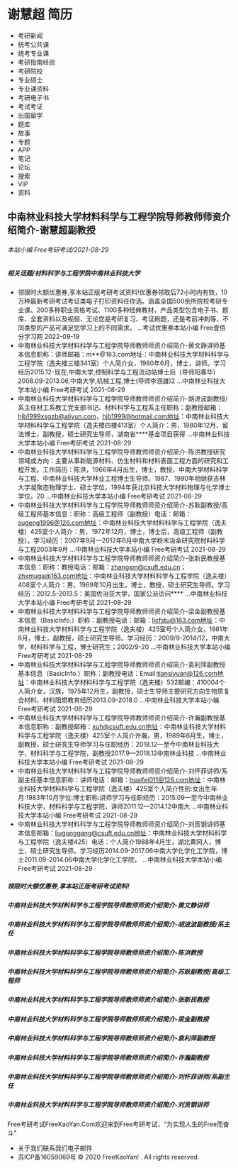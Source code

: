 # 谢慧超 简历
- 考研新闻
- 统考公共课
- 统考专业课
- 考研指南经验
- 考研院校
- 专业硕士
- 专业课资料
- 考研电子书
- 考试考证
- 出国留学
- 题库
- 故事
- 专题
- APP
- 笔记
- 论坛
- 搜索
- VIP
- 资料

## 中南林业科技大学材料科学与工程学院导师教师师资介绍简介-谢慧超副教授

###### 本站小编 Free考研考试/2021-08-29

##### 相关话题/材料科学与工程学院中南林业科技大学
- 领限时大额优惠券,享本站正版考研考试资料!优惠券领取后72小时内有效，10万种最新考研考试考证类电子打印资料任你选。涵盖全国500余所院校考研专业课、200多种职业资格考试、1100多种经典教材，产品类型包含电子书、题库、全套资料以及视频，无论您是考研复习、考证刷题，还是考前冲刺等，不同类型的产品可满足您学习上的不同需求。 ...考试优惠券本站小编 Free壹佰分学习网 2022-09-19
- 中南林业科技大学材料科学与工程学院导师教师师资介绍简介-黄文静讲师基本信息职称：讲师邮箱：m**@163.com地址：中南林业科技大学材料科学与工程学院（逸夫楼三楼341室）个人简介女，1980年6月，博士，讲师。学习经历2015.12-现在,中南大学,控制科学与工程流动站博士后（导师阳春华）2008.09-2013.06,中南大学,机械工程,博士(导师李涵雄)2 ...中南林业科技大学本站小编 Free考研考试 2021-08-29
- 中南林业科技大学材料科学与工程学院导师教师师资介绍简介-胡进波副教授/系主任材工系教工党支部书记、材料科学与工程系主任职称：副教授邮箱：hjb1999xsgzb@aliyun.com，hjb1999@hotmail.com地址：中南林业科技大学材料科学与工程学院（逸夫楼四楼413室）个人简介：男，1980年12月，留法博士，副教授，硕士研究生导师，湖南省****基金项目获得 ...中南林业科技大学本站小编 Free考研考试 2021-08-29
- 中南林业科技大学材料科学与工程学院导师教师师资介绍简介-陈洪教授研究领域或方向：主要从事新能源材料、仿生材料和材料表面工程方面的研究和工程开发。工作简历：陈洪，1966年4月出生，博士，教授，中南大学材料科学与工程、中南林业科技大学林业工程博士生导师。1987、1990年相继获吉林大学凝聚态物理学士、硕士学位，1994年获北京科技大学材料物理与化学博士学位。20 ...中南林业科技大学本站小编 Free考研考试 2021-08-29
- 中南林业科技大学材料科学与工程学院导师教师师资介绍简介-苏耿副教授/高级工程师基本信息：职称：高级工程师（副教授）电话：邮箱：sugeng1996@126.com地址：中南林业科技大学材料科学与工程学院（逸夫楼）425室个人简介：男，1972年12月，博士，博士后，高级工程师（副教授）。学习经历：2007年9月—2012年6月中南大学粉末冶金研究院材料科学与工程2003年9月 ...中南林业科技大学本站小编 Free考研考试 2021-08-29
- 中南林业科技大学材料科学与工程学院导师教师师资介绍简介-张新民教授基本信息：职称：教授电话：邮箱：zhangxm@csuft.edu.cn；zhxmuga@163.com地址：中南林业科技大学材料科学与工程学院（逸夫楼）408室个人简介：男，1969年10月出生，博士，教授，硕士研究生导师。学习经历：2012.5-2013.5：美国佐治亚大学，国家公派访问**** ...中南林业科技大学本站小编 Free考研考试 2021-08-29
- 中南林业科技大学材料科学与工程学院导师教师师资介绍简介-梁金副教授基本信息（BasicInfo.）职称：副教授电话：邮箱：ljcfstu@163.com地址：中南林业科技大学材料科学与工程学院（逸夫楼）425室号个人简介女，1981年8月，博士，副教授，硕士研究生导师。学习经历：2009/9-2014/12，中南大学，材料科学与工程，博士研究生；2002/9-20 ...中南林业科技大学本站小编 Free考研考试 2021-08-29
- 中南林业科技大学材料科学与工程学院导师教师师资介绍简介-袁利萍副教授基本信息（BasicInfo.）职称：副教授电话：Email:tiansiyuan@126.com地址：中南林业科技大学材料科学与工程学院（逸夫楼）532邮编：410004个人简介女，汉族，1975年12月生，副教授，硕士生导师主要研究方向生物质复合材料、材料阻燃教育经历2013.09-2018.0 ...中南林业科技大学本站小编 Free考研考试 2021-08-29
- 中南林业科技大学材料科学与工程学院导师教师师资介绍简介-许瀚副教授基本信息职称：副教授邮箱：xuh@csuft.edu.cn地址：中南林业科技大学材料科学与工程学院（逸夫楼）425室个人简介许瀚，男，1989年6月生，博士，副教授，硕士研究生导师学习与任职经历：2018.12—至今中南林业科技大学，材料科学与工程学院，副教授2017.9—2018.12中南林业科技 ...中南林业科技大学本站小编 Free考研考试 2021-08-29
- 中南林业科技大学材料科学与工程学院导师教师师资介绍简介-刘怀菲讲师/系副主任基本信息职称：讲师电话：邮箱：huaifei011@126.com地址：中南林业科技大学材料科学与工程学院（逸夫楼）425室个人简介性别:女出生年月:1983年10月学位:博士职称:讲师学习与任职经历：2015.09—至今中南林业科技大学，材料科学与工程学院，讲师2011.12—2014.12中南大 ...中南林业科技大学本站小编 Free考研考试 2021-08-29
- 中南林业科技大学材料科学与工程学院导师教师师资介绍简介-刘贡钢讲师基本信息邮箱：liugonggang@csuft.edu.cn地址：中南林业科技大学材料科学与工程学院（逸夫楼425）电话：个人简介1988年4月生，湖北黄冈人，博士，硕士研究生导师。学习经历2014.09-2017.06中南大学化学化工学院，博士2011.09-2014.06中南大学化学化工学院， ...中南林业科技大学本站小编 Free考研考试 2021-08-29

##### 领限时大额优惠券,享本站正版考研考试资料!

##### 中南林业科技大学材料科学与工程学院导师教师师资介绍简介-黄文静讲师

##### 中南林业科技大学材料科学与工程学院导师教师师资介绍简介-胡进波副教授/系主任

##### 中南林业科技大学材料科学与工程学院导师教师师资介绍简介-陈洪教授

##### 中南林业科技大学材料科学与工程学院导师教师师资介绍简介-苏耿副教授/高级工程师

##### 中南林业科技大学材料科学与工程学院导师教师师资介绍简介-张新民教授

##### 中南林业科技大学材料科学与工程学院导师教师师资介绍简介-梁金副教授

##### 中南林业科技大学材料科学与工程学院导师教师师资介绍简介-袁利萍副教授

##### 中南林业科技大学材料科学与工程学院导师教师师资介绍简介-许瀚副教授

##### 中南林业科技大学材料科学与工程学院导师教师师资介绍简介-刘怀菲讲师/系副主任

##### 中南林业科技大学材料科学与工程学院导师教师师资介绍简介-刘贡钢讲师
Free考研考试FreeKaoYan.Com欢迎来到Free考研考试，"为实现人生的Free而奋斗"
- 关于我们联系我们电子邮件
- 苏ICP备16059069号
© 2020 FreeKaoYan! . All rights reserved.
